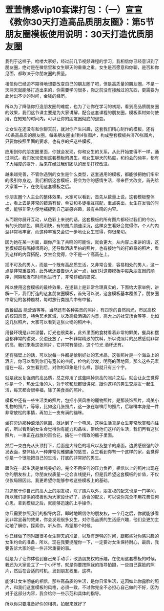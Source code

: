 # 萱萱情感vip10套课打包：（一）宣宣《教你30天打造高品质朋友圈》：第5节 朋友圈模板使用说明：30天打造优质朋友圈

我列于这样子，哈喽大家好，经过前几节视频课程的学习，我相信你已经意识到了朋友圈，绝对是在微信里和女生聊天的重重之重，女生是否愿意和你聊，是否和你见面，都取决于你朋友圈的质量。

相信你已经迫不期待地想要改变自己的朋友圈了吧，但是高质量的朋友圈，不是一天两天就能够打造出来的，你需要学习很多，你之前没有接触过的东西，更需要为此付出不少的时间，金钱的经历。

所以为了降低你打造朋友圈的难度，也为了让你在学习的初期，看到高品质朋友圈的效果，我们这节课主要是为大家讲解，配合这套课程的朋友圈，模板素材如何使用，在短短的时间内，可以让你的朋友圈彻底的退变。

让女生在还没有和你聊天前，就对你产生兴趣，这套我们精心制作的模板，还有40条高品质的朋友圈，每条朋友圈由1到4张图片，构成整套模板共济70张图片，只要你按照里面的要求，也有序的把这些模板。

应用到你的朋友圈里面，你就会发现，你和女生的关系，从此开始变得不一样，通过测试，我们发现使用这套模板的男生，和女生聊天的热度，和约会的频率，都有了大幅度的提升，后来在经过我们团队的反复打模改进。

越来越完善，不管你遇到的女生是什么类型，这套通用的模板，都能够把她们牢牢的吸引你身边，我们相信这套模板，将会为你的感情生活，带来巨大改变，首先给大家看一下，在使用这套模板之后。

你朋友圈个人主业的整体效果，大家可以看到，首先从数量上说，这套模板整体上，看上去是非常的错落有智，单妥和多徒相互搭配，重点突出，女生在发验的时候，能够非常方便地補捉到自己最感兴趣，最有共鸣的内容。

从而跟你展开互动，从色彩上来说的话，这套模板的所有图片都经过我们的今凶，有的头院颜色，鲜亮明快，有的图片颜速深沉，这样女生看好会觉得你，个人的内型非常地丰富，而这种丰富又会进一步地让女生觉得，你很亲切。

因为她在某一方面，跟你产生了共鸣的可能性，就会更大，从内容上来讲的话，这套模板既有隔掉很高的，还导致酒店里拍的照片，也有接地气的打麻将的照片，看到这样的内容搭配，女生会觉得，你不是一个高高在上。

摇不可及的男人，而是一个既有高品质生活，又非常合爱，容易相处的男人，这一点是非常重要的，此外我还要告诉大家一点，我们对这套模板中每条朋友圈的顺序，间隔和发布时间也进行了，非常仔细的研究。

所以使用这套模板的最终效果，在逻辑上是非常合理真实的，下面给大家举例，讲解一下，我们打造的这套朋友圈模板，首先可以说，这套模板基本覆盖了，朋友圈中常见的各种题材，每时旅行类照片中有中餐。

西餐甜品 能营酒等等，当然还有各种美景的照片，有四季的自然风光，市民高校的校园风景，特色艺术区域，以及高级酒店的内景，高大上的社交场合等等，比如这几张照片，大家可以看到这张火锅的照片中。

用餐环境是非常温馨，灯光也很柔和，此外里面的食材看着非常的鲜美，餐具和摆盘都非常的讲究，旁边还放了，一杯非常精致的饮料，所以说照片的品质感就非常的高，我们来看这张照片，它非常有情谅，这个竹光 酒杯还有。

还有强壁上的话，可以说每一件都是恰到好处的艺术品，这张照片是一个海岛上的酒店，你可以看到你们有宽长的空间，检约的沙发，明亮的落地窗，那么这些元素组在一起，女生看到后，对你的印象是什么样，那就只有三个字。

就是我反复强调的高品质，总之你用了这些隔掉禀高的照片之后，就会让女生觉得你是一个，热爱生活的人，对于吃和玩都很讲究，跟你这样的男生交朋友一起生活，每天都会很幸福，除了美食类的照片。

模板中还有一些生活类的照片，包括小资风格的寵物照片，是那装饰照片，鸡美小礼物的照片，等等，比如这几张照片，这一张在咖啡厅的照片，后咖啡本身是一件非常放松的事情，再加上一支有满的貓咪。

坐在旁边那种浪漫的氛围，就达到了一个电风，这种生活真是女生非常欣赏和向往的，所以看到的女生会觉得你有能力和品味，带给他们这样的生活，我们再看这张照片，一束正在战放的百合花，插在一个精致的瓶子里面。

然后一束白光从头顶打下，后面是大绿色的墙尺以及整节的桌面，边质感很强的沙发表面，整体给人一种非常优雅健康的感觉，女生看到你有一个这样的家，会觉得你是一个很能把自己的生活，打底的非常好的男生。

跟你在一起生活是单纯美好的，完全不用任何的压力负担，相信以上的照片出现在你的朋友权上，你朋友权质量一定会直线提升，但是我希望这套模板的价值，不仅仅仅局限因此，我更希望你能够参考这些模板上的基础。

打造属于你自己的高大上的朋友权，除了照片以外，朋友权的配文也是一门学问，所以我们提供的模板也为大家设计好了，适合的配文，可以说你完全不用花费任何心思，拿到模板之后，就能够迅速的上手操作。

你只需要参照我们的指导内容，即时地跟信你的朋友权，一个月之后，你就能够看到非常显著的效果，你会发现很多女生，对你高品质的生活感兴趣，他们会更加主动地了解你，探索你，听从你，希望那个时候。

你已经做了同时跟很多女生聊天的准备，以及有足够的时间，跟那些对你感兴趣的女生约会的准备，所以，现在我要提醒你一下，一定要对女生保持耐心，最后，我要告诉大家的是一件非常重要的事。

就是为了让你体验到自己亲手动手，改造朋友权的乐趣，在使用这套模板的时候，我还为大家设立了一个小环节，就是你要按照我的指导拍摄，一些自己露脸的照片，然后在合适的时机，发到朋友权里，这样。

能够让女生彻底的相信，那些高品质的生活，是你日常生活，这因如此你露脸的照片，和我们这套模板的风格，必须一致，不过你完全不必担心自己做的不好，因为对于这部分内容，我会给你一些示范和具体的指导。

所以你只要准备好你的相机，拍起来就好了